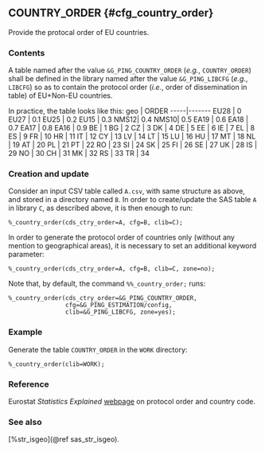 ## COUNTRY_ORDER {#cfg_country_order}
Provide the protocal order of EU countries.

### Contents
A table named after the value `&G_PING_COUNTRY_ORDER` (_e.g._, `COUNTRY_ORDER`) shall be defined 
in the library named after the value `&G_PING_LIBCFG` (_e.g._, `LIBCFG`) so as to contain the 
protocol order (_i.e._, order of dissemination in table) of EU+Non-EU countries. 

In practice, the table looks like this:
geo  | ORDER
-----|-------
EU28 |	0
EU27 |	0.1
EU25 |	0.2
EU15 |	0.3
NMS12|	0.4
NMS10|	0.5
EA19 |	0.6
EA18 |	0.7
EA17 |	0.8
EA16 |	0.9
BE   |	1
BG   |	2
CZ   |	3
DK   |	4
DE   |	5
EE   |	6
IE   |	7
EL   |	8
ES   |	9
FR   |	10
HR   |	11
IT   |	12
CY   |	13
LV   |	14
LT   |	15
LU   |	16
HU   |	17
MT   |	18
NL   |	19
AT   |	20
PL   |	21
PT   |	22
RO   |	23
SI   |	24
SK   |	25
FI   |	26
SE   |	27
UK   |	28
IS   |	29
NO   |	30
CH   |	31
MK   |	32
RS   |	33
TR   |	34

### Creation and update
Consider an input CSV table called `A.csv`, with same structure as above, and stored in a directory 
named `B`. In order to create/update the SAS table `A` in library `C`, as described above, it is 
then enough to run:

	%_country_order(cds_ctry_order=A, cfg=B, clib=C);

In order to generate the protocol order of countries only (without any mention to geographical areas),
it is necessary to set an additional keyword parameter:

	%_country_order(cds_ctry_order=A, cfg=B, clib=C, zone=no);

Note that, by default, the command `%%_country_order;` runs:

	%_country_order(cds_ctry_order=&G_PING_COUNTRY_ORDER, 
					cfg=&G_PING_ESTIMATION/config, 
					clib=&G_PING_LIBCFG, zone=yes);

### Example
Generate the table `COUNTRY_ORDER` in the `WORK` directory:

	%_country_order(clib=WORK);

### Reference
Eurostat _Statistics Explained_ [webpage](http://ec.europa.eu/eurostat/statistics-explained/index.php/Glossary:Protocol_order) 
on protocol order and country code.

### See also
[%str_isgeo](@ref sas_str_isgeo).
